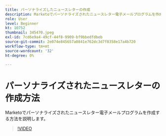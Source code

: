 ```yaml
---
title: パーソナライズしたニュースレターの作成
description: Marketoでパーソナライズされたニュースレター電子メールプログラムを作成する方法を説明します。
role: User
level: Beginner
kt: 10752
thumbnail: 345470.jpeg
exl-id: 7cd6e9a4-49cf-44f8-9909-bf9bbedfdbeb
source-git-commit: 2e074e845657a0841e762dc3d7f8358e17a4b720
workflow-type: tm+mt
source-wordcount: '32'
ht-degree: 0%

---
```


# パーソナライズされたニュースレターの作成方法

Marketoでパーソナライズされたニュースレター電子メールプログラムを作成する方法を説明します。

>[!VIDEO](https://video.tv.adobe.com/v/345470/?quality=12&learn=on)
